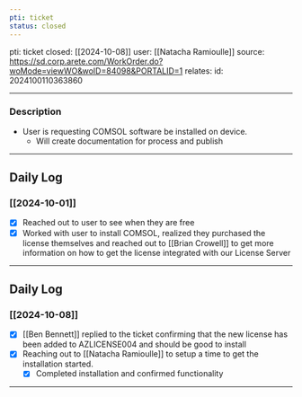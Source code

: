 ```yaml
---
pti: ticket
status: closed
---
```

pti: ticket 
closed: [[2024-10-08]]
user: [[Natacha Ramioulle]]
source: https://sd.corp.arete.com/WorkOrder.do?woMode=viewWO&woID=84098&PORTALID=1
relates: 
id: 2024100110363860

---
### Description
- User is requesting COMSOL software be installed on device.
	- Will create documentation for process and publish
---
## Daily Log
### [[2024-10-01]]
- [x] Reached out to user to see when they are free 
- [x] Worked with user to install COMSOL, realized they purchased the license themselves and reached out to [[Brian Crowell]] to get more information on how to get the license integrated with our License Server
---
## Daily Log
### [[2024-10-08]]
- [x] [[Ben Bennett]] replied to the ticket confirming that the new license has been added to AZLICENSE004 and should be good to install
- [x] Reaching out to [[Natacha Ramioulle]] to setup a time to get the installation started.
	- [x] Completed installation and confirmed functionality
---




